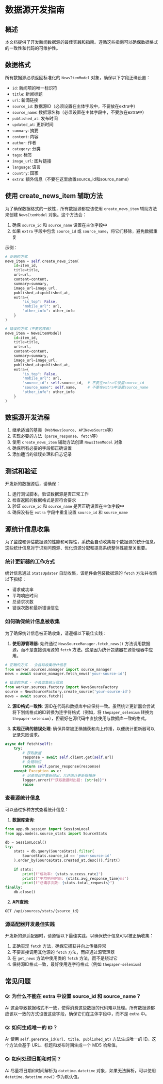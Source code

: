 # 数据源开发指南

## 概述

本文档提供了开发新闻数据源的最佳实践和指南。遵循这些指南可以确保数据格式的一致性和代码的可维护性。

## 数据格式

所有数据源必须返回标准化的 `NewsItemModel` 对象，确保以下字段正确设置：

- `id`: 新闻项的唯一标识符
- `title`: 新闻标题
- `url`: 新闻链接
- `source_id`: 数据源ID（必须设置在主体字段中，不要放在extra中）
- `source_name`: 数据源名称（必须设置在主体字段中，不要放在extra中）
- `published_at`: 发布时间
- `updated_at`: 更新时间
- `summary`: 摘要
- `content`: 内容
- `author`: 作者
- `category`: 分类
- `tags`: 标签
- `image_url`: 图片链接
- `language`: 语言
- `country`: 国家
- `extra`: 额外信息（不要在这里放置source_id和source_name）

## 使用 create_news_item 辅助方法

为了确保数据格式的一致性，所有数据源都应该使用 `create_news_item` 辅助方法来创建 `NewsItemModel` 对象。这个方法会：

1. 确保 `source_id` 和 `source_name` 设置在主体字段中
2. 如果 `extra` 字段中包含 `source_id` 或 `source_name`，将它们移除，避免数据重复

示例：

```python
# 正确的方式
news_item = self.create_news_item(
    id=item_id,
    title=title,
    url=url,
    content=content,
    summary=summary,
    image_url=image_url,
    published_at=published_at,
    extra={
        "is_top": False,
        "mobile_url": url,
        "other_info": other_info
    }
)

# 错误的方式（不要这样做）
news_item = NewsItemModel(
    id=item_id,
    title=title,
    url=url,
    content=content,
    summary=summary,
    image_url=image_url,
    published_at=published_at,
    extra={
        "is_top": False,
        "mobile_url": url,
        "source_id": self.source_id,  # 不要在extra中设置source_id
        "source_name": self.name,     # 不要在extra中设置source_name
        "other_info": other_info
    }
)
```

## 数据源开发流程

1. 继承适当的基类（`WebNewsSource`、`APINewsSource`等）
2. 实现必要的方法（`parse_response`、`fetch`等）
3. 使用 `create_news_item` 辅助方法创建 `NewsItemModel` 对象
4. 确保所有必要的字段都正确设置
5. 添加适当的错误处理和日志记录

## 测试和验证

开发新的数据源后，请确保：

1. 运行测试脚本，验证数据源是否正常工作
2. 检查返回的数据格式是否符合要求
3. 验证 `source_id` 和 `source_name` 是否正确设置在主体字段中
4. 确保没有在 `extra` 字段中重复设置 `source_id` 和 `source_name`

## 源统计信息收集

为了监控和评估数据源的性能和可靠性，系统会自动收集每个数据源的统计信息。这些统计信息对于识别问题源、优化资源分配和提高系统整体性能至关重要。

### 统计更新器的工作方式

统计信息通过 `StatsUpdater` 自动收集，该组件会包装数据源的 `fetch` 方法并收集以下指标：

- 请求成功率
- 平均响应时间
- 总请求次数
- 错误次数和最新错误信息

### 如何确保统计信息被收集

为了确保统计信息被正确收集，请遵循以下最佳实践：

1. **使用源管理器**: 始终通过 `NewsSourceManager.fetch_news()` 方法调用数据源，而不是直接调用源的 `fetch` 方法。这是因为统计包装器在源管理器中应用。

```python
# 正确的方式 - 会自动收集统计信息
from worker.sources.manager import source_manager
news = await source_manager.fetch_news('your-source-id')

# 错误的方式 - 不会收集统计信息
from worker.sources.factory import NewsSourceFactory
source = NewsSourceFactory.create_source('your-source-id')
news = await source.fetch()
```

2. **源ID格式一致性**: 源ID在代码和数据库中应保持一致。虽然统计更新器会尝试将下划线格式的ID转换为连字符格式（例如，将 `thepaper_selenium` 转换为 `thepaper-selenium`），但最好在源代码中直接使用与数据库一致的格式。

3. **实现正确的错误处理**: 确保异常被正确捕获和向上传播，以便统计更新器可以记录失败请求。

```python
async def fetch(self):
    try:
        # 获取数据
        response = await self.client.get(self.url)
        # 处理响应
        return self.parse_response(response)
    except Exception as e:
        # 记录错误并重新抛出，允许统计更新器捕获
        logger.error(f"获取数据时出错: {str(e)}")
        raise
```

### 查看源统计信息

可以通过多种方式查看统计信息：

1. **数据库查询**:
```python
from app.db.session import SessionLocal
from app.models.source_stats import SourceStats

db = SessionLocal()
try:
    stats = db.query(SourceStats).filter(
        SourceStats.source_id == 'your-source-id'
    ).order_by(SourceStats.created_at.desc()).first()
    
    if stats:
        print(f"成功率: {stats.success_rate}")
        print(f"平均响应时间: {stats.avg_response_time}ms")
        print(f"总请求次数: {stats.total_requests}")
finally:
    db.close()
```

2. **API查询**:
```
GET /api/sources/stats/{source_id}
```

### 源适配器开发最佳实践

开发新的源适配器时，请遵循以下最佳实践，以确保统计信息可以被正确收集：

1. 正确实现 `fetch` 方法，确保它捕获并向上传播异常
2. 不要直接调用其他源的 `fetch` 方法，而应通过源管理器
3. 在 `get_news` 方法中使用类的 `fetch` 方法，而不是绕过它
4. 保持源ID格式一致，最好使用连字符格式（例如 `thepaper-selenium`）

## 常见问题

### Q: 为什么不能在 extra 中设置 source_id 和 source_name？

A: 这会导致数据格式不一致，使得消费这些数据的代码难以处理。所有数据源都应该以一致的方式设置这些字段，确保它们在主体字段中，而不是 extra 中。

### Q: 如何生成唯一的 ID？

A: 使用 `self.generate_id(url, title, published_at)` 方法生成唯一的 ID。这个方法会基于 URL、标题和发布时间生成一个 MD5 哈希值。

### Q: 如何处理日期和时间？

A: 尽量将日期和时间解析为 `datetime.datetime` 对象，如果无法解析，可以使用 `datetime.datetime.now()` 作为默认值。 